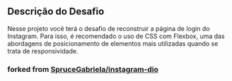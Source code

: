 ## Descrição do Desafio
Nesse projeto você terá o desafio de reconstruir a página de login do Instagram. Para isso, é recomendado o uso de CSS com Flexbox, uma das abordagens de posicionamento de elementos mais utilizadas quando se trata de responsividade. 

### forked from [SpruceGabriela/instagram-dio](https://github.com/SpruceGabriela/instagram-dio)

